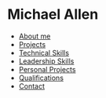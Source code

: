 Michael Allen
=============

- [About  me](https://github.com/michaeldfallen/cv/blob/master/cv.markdown#michael-allen)
- [Projects](https://github.com/michaeldfallen/cv/blob/master/cv.markdown#projects)
- [Technical Skills](https://github.com/michaeldfallen/cv/blob/master/cv.markdown#technical-skills)
- [Leadership Skills](https://github.com/michaeldfallen/cv/blob/master/cv.markdown#leadership-skills)
- [Personal Projects](https://github.com/michaeldfallen/cv/blob/master/cv.markdown#personal-projects)
- [Qualifications](https://github.com/michaeldfallen/cv/blob/master/cv.markdown#qualifications)
- [Contact](https://github.com/michaeldfallen/cv/blob/master/cv.markdown#contact)
